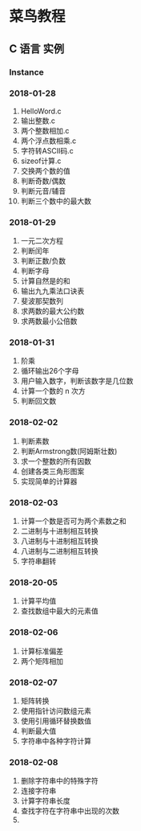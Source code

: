 # 菜鸟教程
## C 语言 实例
### Instance
### 2018-01-28
1. HelloWord.c
2. 输出整数.c
3. 两个整数相加.c
4. 两个浮点数相乘.c
5. 字符转ASCII码.c
6. sizeof计算.c
7. 交换两个数的值
8. 判断奇数/偶数
9. 判断元音/辅音
10. 判断三个数中的最大数
### 2018-01-29
1. 一元二次方程
2. 判断闰年
3. 判断正数/负数
4. 判断字母
5. 计算自然是的和
6. 输出九九乘法口诀表
7. 斐波那契数列
8. 求两数的最大公约数
9. 求两数最小公倍数
### 2018-01-31
1. 阶乘
2. 循环输出26个字母
3. 用户输入数字，判断该数字是几位数
4. 计算一个数的 n 次方
5. 判断回文数
###  2018-02-02
1. 判断素数
2. 判断Armstrong数(阿姆斯壮数)
3. 求一个整数的所有因数
4. 创建各类三角形图案
5. 实现简单的计算器
### 2018-02-03
1. 计算一个数是否可为两个素数之和
2. 二进制与十进制相互转换
3. 八进制与十进制相互转换
4. 八进制与二进制相互转换
5. 字符串翻转
### 2018-20-05
1. 计算平均值
2. 查找数组中最大的元素值
### 2018-02-06
1. 计算标准偏差
2. 两个矩阵相加
### 2018-02-07
1. 矩阵转换
2. 使用指针访问数组元素
3. 使用引用循环替换数值
4. 判断最大值
5. 字符串中各种字符计算
### 2018-02-08
1. 删除字符串中的特殊字符
2. 连接字符串
3. 计算字符串长度
4. 查找字符在字符串中出现的次数
5. 